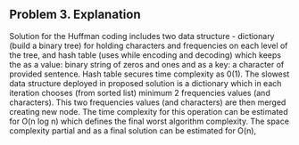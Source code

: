 ## Problem 3. Explanation ####

Solution for the Huffman coding includes two data structure - dictionary (build a binary tree) for holding characters and frequencies on each level of the tree, and hash table (uses while encoding and decoding)
which keeps the as a value: binary string of zeros and ones and as a key: a character of provided sentence. Hash table secures time complexity as 0(1).
The slowest data structure deployed in proposed solution is a dictionary which in each iteration chooses (from sorted list) minimum 2 frequencies values (and characters).
This two frequencies values (and characters) are then merged creating new node. The time complexity for this operation can be estimated for O(n log n) which defines the final worst algorithm complexity.
The space complexity partial and as a final solution can be estimated for O(n), 
